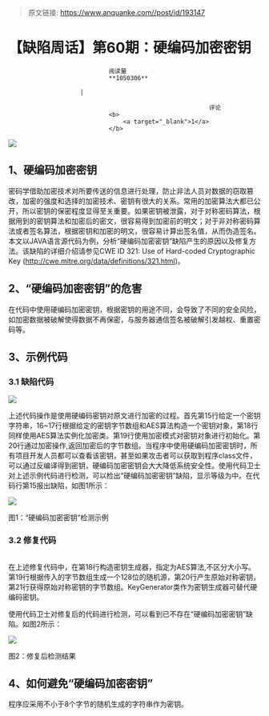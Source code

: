 > 原文链接: https://www.anquanke.com//post/id/193147 


# 【缺陷周话】第60期：硬编码加密密钥


                                阅读量   
                                **1050306**
                            
                        |
                        
                                                            评论
                                <b>
                                    <a target="_blank">1</a>
                                </b>
                                                                                    



[![](https://p4.ssl.qhimg.com/t01649690fcb193fd32.jpg)](https://p4.ssl.qhimg.com/t01649690fcb193fd32.jpg)



## 1、硬编码加密密钥

密码学借助加密技术对所要传送的信息进行处理，防止非法人员对数据的窃取篡改，加密的强度和选择的加密技术、密钥有很大的关系。常用的加密算法大都已公开，所以密钥的保密程度显得至关重要。如果密钥被泄露，对于对称密码算法，根据用到的密钥算法和加密后的密文，很容易得到加密前的明文；对于非对称密码算法或者签名算法，根据密钥和加密的明文，很容易计算出签名值，从而伪造签名。本文以JAVA语言源代码为例，分析“硬编码加密密钥”缺陷产生的原因以及修复方法。该缺陷的详细介绍请参见CWE ID 321: Use of Hard-coded Cryptographic Key (http://cwe.mitre.org/data/definitions/321.html)。



## 2、“硬编码加密密钥”的危害

在代码中使用硬编码加密密钥，根据密钥的用途不同，会导致了不同的安全风险，如加密数据被破解使得数据不再保密，与服务器通信签名被破解引发越权、重置密码等。



## 3、示例代码

### 3.1 缺陷代码

[![](https://p4.ssl.qhimg.com/t012389e192ef0d5520.png)](https://p4.ssl.qhimg.com/t012389e192ef0d5520.png)

上述代码操作是使用硬编码密钥对原文进行加密的过程。首先第15行给定一个密钥字符串，16~17行根据给定的密钥字节数组和AES算法构造一个密钥对象，第18行同样使用AES算法实例化加密类。第19行使用加密模式对密钥对象进行初始化。第20行通过加密操作,返回加密后的字节数组。当程序中使用硬编码加密密钥时，所有项目开发人员都可以查看该密钥，甚至如果攻击者可以获取到程序class文件，可以通过反编译得到密钥，硬编码加密密钥会大大降低系统安全性。使用代码卫士对上述示例代码进行检测，可以检出“硬编码加密密钥”缺陷，显示等级为中。在代码行第15报出缺陷，如图1所示：

[![](https://p0.ssl.qhimg.com/t016f216f0bbaf404d2.jpg)](https://p0.ssl.qhimg.com/t016f216f0bbaf404d2.jpg)

图1：“硬编码加密密钥”检测示例

### 3.2 修复代码

[![](data:image/png;base64,iVBORw0KGgoAAAANSUhEUgAAAAEAAAABCAYAAAAfFcSJAAAAAXNSR0IArs4c6QAAAARnQU1BAACxjwv8YQUAAAAJcEhZcwAADsQAAA7EAZUrDhsAAAANSURBVBhXYzh8+PB/AAffA0nNPuCLAAAAAElFTkSuQmCC)](https://p3.ssl.qhimg.com/t01428ad7b299fb7602.png)

在上述修复代码中，在第18行构造密钥生成器，指定为AES算法,不区分大小写。第19行根据传入的字节数组生成一个128位的随机源，第20行产生原始对称密钥，第21行获得原始对称密钥的字节数组。KeyGenerator类作为密钥生成器可替代硬编码密钥。

使用代码卫士对修复后的代码进行检测，可以看到已不存在“硬编码加密密钥”缺陷。如图2所示：

[![](https://p0.ssl.qhimg.com/t013c5f0cefd81e744b.png)](https://p0.ssl.qhimg.com/t013c5f0cefd81e744b.png)

图2：修复后检测结果



## 4、如何避免“硬编码加密密钥”

程序应采用不小于8个字节的随机生成的字符串作为密钥。
